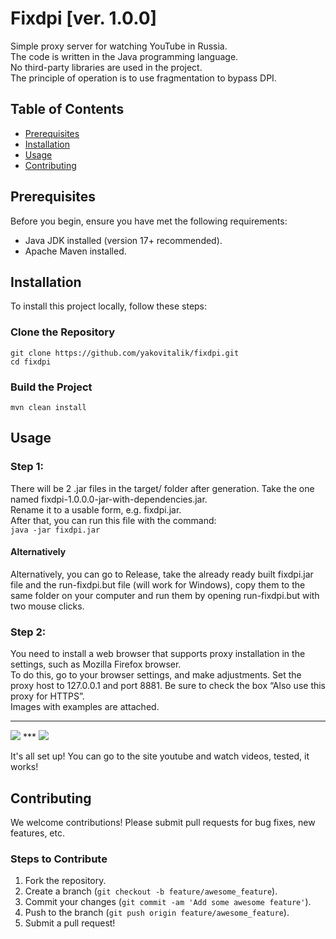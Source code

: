 # Fixdpi [ver. 1.0.0]

Simple proxy server for watching YouTube in Russia.  
The code is written in the Java programming language.  
No third-party libraries are used in the project.  
The principle of operation is to use fragmentation to bypass DPI.  

## Table of Contents
- [Prerequisites](#prerequisites)
- [Installation](#installation)
- [Usage](#usage)
- [Contributing](#contributing)

## Prerequisites
Before you begin, ensure you have met the following requirements:
* Java JDK installed (version 17+ recommended).
* Apache Maven installed.

## Installation
To install this project locally, follow these steps:

### Clone the Repository

```git clone https://github.com/yakovitalik/fixdpi.git```  
```cd fixdpi```  

### Build the Project  

```mvn clean install```  


## Usage
### Step 1:
There will be 2 .jar files in the target/ folder after generation. Take the one named fixdpi-1.0.0.0-jar-with-dependencies.jar.  
Rename it to a usable form, e.g. fixdpi.jar.  
After that, you can run this file with the command:  
```java -jar fixdpi.jar```  

#### Alternatively
Alternatively, you can go to Release, take the already ready built fixdpi.jar file and the run-fixdpi.but file (will work for Windows), copy them to the same folder on your computer and run them by opening run-fixdpi.but with two mouse clicks.

### Step 2:
You need to install a web browser that supports proxy installation in the settings, such as Mozilla Firefox browser.  
To do this, go to your browser settings, and make adjustments. Set the proxy host to 127.0.0.1 and port 8881. Be sure to check the box “Also use this proxy for HTTPS”.  
Images with examples are attached.  
***
<img src=https://github.com/yakovitalik/fixdpi/blob/master/Screen1.jpg>
***
<img src=https://github.com/yakovitalik/fixdpi/blob/master/Screen2.jpg>

It's all set up! You can go to the site youtube and watch videos, tested, it works!  

## Contributing
We welcome contributions! Please submit pull requests for bug fixes, new features, etc.

### Steps to Contribute
1. Fork the repository.
2. Create a branch (`git checkout -b feature/awesome_feature`).
3. Commit your changes (`git commit -am 'Add some awesome feature'`).
4. Push to the branch (`git push origin feature/awesome_feature`).
5. Submit a pull request!


